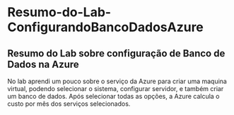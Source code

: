 # Resumo-do-Lab-ConfigurandoBancoDadosAzure
## Resumo do Lab sobre configuração de Banco de Dados na Azure

No lab aprendi um pouco sobre o serviço da Azure para criar uma maquina virtual, podendo selecionar o sistema, configurar servidor, e também criar um banco de dados. Após selecionar todas as opções, a Azure calcula o custo por mês dos serviços selecionados.

